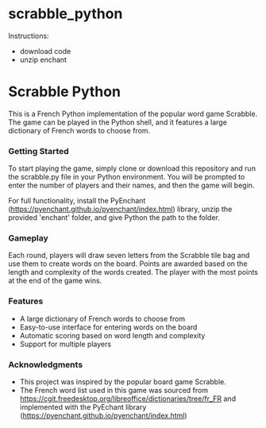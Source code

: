 # scrabble_python

Instructions:
- download code
- unzip enchant

# Scrabble Python 
This is a French Python implementation of the popular word game Scrabble. The game can be played in the Python shell, and it features a large dictionary of French words to choose from.

### Getting Started
To start playing the game, simply clone or download this repository and run the scrabble.py file in your Python environment. You will be prompted to enter the number of players and their names, and then the game will begin.

For full functionality, install the PyEnchant (https://pyenchant.github.io/pyenchant/index.html) library, unzip the provided 'enchant' folder, and give Python the path to the folder. 

### Gameplay
Each round, players will draw seven letters from the Scrabble tile bag and use them to create words on the board. Points are awarded based on the length and complexity of the words created. The player with the most points at the end of the game wins.

### Features
- A large dictionary of French words to choose from
- Easy-to-use interface for entering words on the board
- Automatic scoring based on word length and complexity
- Support for multiple players

### Acknowledgments
- This project was inspired by the popular board game Scrabble.
- The French word list used in this game was sourced from https://cgit.freedesktop.org/libreoffice/dictionaries/tree/fr_FR and implemented with the PyEchant library (https://pyenchant.github.io/pyenchant/index.html)
